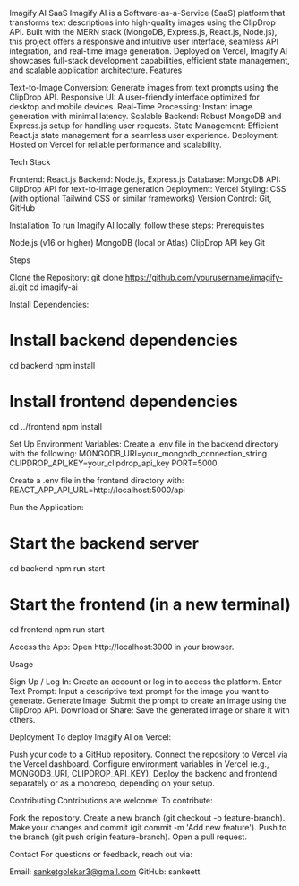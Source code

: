 Imagify AI SaaS
Imagify AI is a Software-as-a-Service (SaaS) platform that transforms text descriptions into high-quality images using the ClipDrop API. Built with the MERN stack (MongoDB, Express.js, React.js, Node.js), this project offers a responsive and intuitive user interface, seamless API integration, and real-time image generation. Deployed on Vercel, Imagify AI showcases full-stack development capabilities, efficient state management, and scalable application architecture.
Features

Text-to-Image Conversion: Generate images from text prompts using the ClipDrop API.
Responsive UI: A user-friendly interface optimized for desktop and mobile devices.
Real-Time Processing: Instant image generation with minimal latency.
Scalable Backend: Robust MongoDB and Express.js setup for handling user requests.
State Management: Efficient React.js state management for a seamless user experience.
Deployment: Hosted on Vercel for reliable performance and scalability.

Tech Stack

Frontend: React.js
Backend: Node.js, Express.js
Database: MongoDB
API: ClipDrop API for text-to-image generation
Deployment: Vercel
Styling: CSS (with optional Tailwind CSS or similar frameworks)
Version Control: Git, GitHub

Installation
To run Imagify AI locally, follow these steps:
Prerequisites

Node.js (v16 or higher)
MongoDB (local or Atlas)
ClipDrop API key
Git

Steps

Clone the Repository:
git clone https://github.com/yourusername/imagify-ai.git
cd imagify-ai


Install Dependencies:
# Install backend dependencies
cd backend
npm install

# Install frontend dependencies
cd ../frontend
npm install


Set Up Environment Variables: Create a .env file in the backend directory with the following:
MONGODB_URI=your_mongodb_connection_string
CLIPDROP_API_KEY=your_clipdrop_api_key
PORT=5000

Create a .env file in the frontend directory with:
REACT_APP_API_URL=http://localhost:5000/api


Run the Application:
# Start the backend server
cd backend
npm run start

# Start the frontend (in a new terminal)
cd frontend
npm run start


Access the App: Open http://localhost:3000 in your browser.


Usage

Sign Up / Log In: Create an account or log in to access the platform.
Enter Text Prompt: Input a descriptive text prompt for the image you want to generate.
Generate Image: Submit the prompt to create an image using the ClipDrop API.
Download or Share: Save the generated image or share it with others.

Deployment
To deploy Imagify AI on Vercel:

Push your code to a GitHub repository.
Connect the repository to Vercel via the Vercel dashboard.
Configure environment variables in Vercel (e.g., MONGODB_URI, CLIPDROP_API_KEY).
Deploy the backend and frontend separately or as a monorepo, depending on your setup.

Contributing
Contributions are welcome! To contribute:

Fork the repository.
Create a new branch (git checkout -b feature-branch).
Make your changes and commit (git commit -m 'Add new feature').
Push to the branch (git push origin feature-branch).
Open a pull request.


Contact
For questions or feedback, reach out via:

Email: sanketgolekar3@gmail.com
GitHub: sankeett

